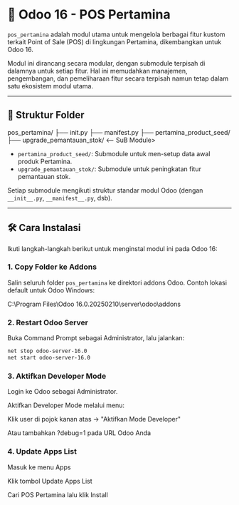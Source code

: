# 🛒 Odoo 16 - POS Pertamina

`pos_pertamina` adalah modul utama untuk mengelola berbagai fitur kustom terkait Point of Sale (POS) di lingkungan Pertamina, dikembangkan untuk Odoo 16.

Modul ini dirancang secara modular, dengan submodule terpisah di dalamnya untuk setiap fitur. Hal ini memudahkan manajemen, pengembangan, dan pemeliharaan fitur secara terpisah namun tetap dalam satu ekosistem modul utama.

---

## 📁 Struktur Folder

pos_pertamina/
├── init.py
├── manifest.py
├── pertamina_product_seed/
├── upgrade_pemantauan_stok/ <-- SuB Module>


- `pertamina_product_seed/`: Submodule untuk men-setup data awal produk Pertamina.
- `upgrade_pemantauan_stok/`: Submodule untuk peningkatan fitur pemantauan stok.

Setiap submodule mengikuti struktur standar modul Odoo (dengan `__init__.py`, `__manifest__.py`, dsb).

---

## 🛠️ Cara Instalasi

Ikuti langkah-langkah berikut untuk menginstal modul ini pada Odoo 16:

### 1. **Copy Folder ke Addons**

Salin seluruh folder `pos_pertamina` ke direktori addons Odoo. Contoh lokasi default untuk Odoo Windows:

C:\Program Files\Odoo 16.0.20250210\server\odoo\addons


### 2. **Restart Odoo Server**

Buka Command Prompt sebagai Administrator, lalu jalankan:

```bash
net stop odoo-server-16.0
net start odoo-server-16.0
```

### 3. **Aktifkan Developer Mode**
Login ke Odoo sebagai Administrator.

Aktifkan Developer Mode melalui menu:

Klik user di pojok kanan atas → "Aktifkan Mode Developer"

Atau tambahkan ?debug=1 pada URL Odoo Anda

### 4. **Update Apps List**
Masuk ke menu Apps

Klik tombol Update Apps List

Cari POS Pertamina lalu klik Install
